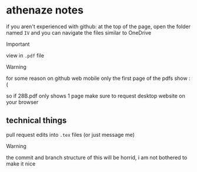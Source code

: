 # athenaze notes

if you aren't experienced with github:
at the top of the page, open the folder named `IV`
and you can navigate the files similar to OneDrive


>[!IMPORTANT]
> view in `.pdf` file

>[!WARNING]
> for some reason on github web mobile only the first page of the pdfs show :( 
>
> so if 28B.pdf only shows 1 page make sure to request desktop website on your browser 


## technical things

pull request edits into `.tex` files (or just message me)

> [!WARNING]
> the commit and branch structure of this will be horrid, 
> i am not bothered to make it nice


